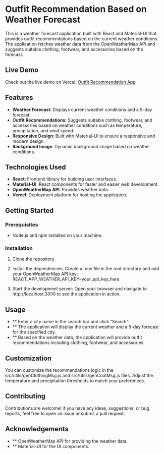 # Outfit Recommendation Based on Weather Forecast

This is a weather forecast application built with React and Material-UI that provides outfit recommendations based on the current weather conditions. The application fetches weather data from the OpenWeatherMap API and suggests suitable clothing, footwear, and accessories based on the forecast.

## Live Demo

Check out the live demo on Vercel: [Outfit Recommendation App](https://weather-outfit-frontend.vercel.app/)

## Features

- **Weather Forecast**: Displays current weather conditions and a 5-day forecast.
- **Outfit Recommendations**: Suggests suitable clothing, footwear, and accessories based on weather conditions such as temperature, precipitation, and wind speed.
- **Responsive Design**: Built with Material-UI to ensure a responsive and modern design.
- **Background Image**: Dynamic background image based on weather conditions.

## Technologies Used

- **React**: Frontend library for building user interfaces.
- **Material-UI**: React components for faster and easier web development.
- **OpenWeatherMap API**: Provides weather data.
- **Vercel**: Deployment platform for hosting the application.

## Getting Started

### Prerequisites

- Node.js and npm installed on your machine.

### Installation

1. Clone the repository
2. Install the dependencies:
   Create a .env file in the root directory and add your OpenWeatherMap API key:
   REACT_APP_WEATHER_API_KEY=your_api_key_here
   
3. Start the development server:
   Open your browser and navigate to http://localhost:3000 to see the application in action.


## Usage
- ** Enter a city name in the search bar and click "Search".
- ** The application will display the current weather and a 5-day forecast for the specified city.
- ** Based on the weather data, the application will provide outfit recommendations including clothing, footwear, and accessories.
  
## Customization
You can customize the recommendations logic in the src/utils/genClothingMsg.js and src/utils/genCoatMsg.js files. Adjust the temperature and precipitation thresholds to match your preferences.

## Contributing
Contributions are welcome! If you have any ideas, suggestions, or bug reports, feel free to open an issue or submit a pull request.

## Acknowledgements
- ** OpenWeatherMap API for providing the weather data.
- ** Material-UI for the UI components.

